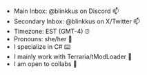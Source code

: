 - Main Inbox: @blinkkus on Discord 📫
- Secondary Inbox: @blinkkus on X/Twitter 📫
- Timezone: EST (GMT-4) ⏰
- Pronouns: she/her 🤍
- I specialize in C# ⌨️
- I mainly work with Terraria/tModLoader 💫
- I am open to collabs 💞
